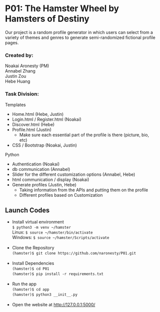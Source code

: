 # P01: The Hamster Wheel by Hamsters of Destiny

Our project is a random profile generator in which users can select from a variety of themes and genres to generate semi-randomized fictional profile pages.

### Created by:
Noakai Aronesty (PM)  
Annabel Zhang  
Justin Zou  
Hebe Huang  

### Task Division:
Templates
- Home.html (Hebe, Justin)
- Login.html / Register.html (Noakai)
- Discover.html (Hebe)
- Profile.html (Justin)
  - Make sure each essential part of the profile is there (picture, bio, etc)
- CSS / Bootstrap (Noakai, Justin)  

Python
- Authentication (Noakai)
- db communication (Annabel)
- Slider for the different customization options (Annabel, Hebe)
- html communication / display (Noakai)
- Generate profiles (Justin, Hebe)
  - Taking information from the APIs and putting them on the profile
  - Different profiles based on Customization
  
  
  
  
## Launch Codes
- Install virtual environment <br>
```$ python3 -m venv ~/hamster``` <br>
Linux: ```$ source ~/hamster/bin/activate``` <br>
Windows: ```$ source ~/hamster/Scripts/activate``` <br><br>
- Clone the Repository <br>
```(hamster)$ git clone https://github.com/naronesty/P01.git ``` <br><br>
- Install Dependencies <br>
```(hamster)$ cd P01 ``` <br>
```(hamster)$ pip install -r requirements.txt``` <br><br> 
- Run the app <br>
```(hamster)$ cd app``` <br>
```(hamster)$ python3 __init__.py``` <br><br>
- Open the website at http://127.0.0.1:5000/

